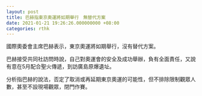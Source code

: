 ```yaml
---
layout: post
title: 巴赫指東京奧運將如期舉行　無替代方案
date: 2021-01-21 19:26:26.000000000 +08:00
categories: rthk
---
```


國際奧委會主席巴赫表示，東京奧運將如期舉行，沒有替代方案。

巴赫接受共同社訪問時說，自己對奧運會的安全及成功舉辦，負有全面責任，又說有意在5月配合聖火傳遞，到訪廣島原爆遺址。

分析指巴赫的說法，否定了取消或再延期東京奧運的可能性，但不排除限制觀眾人數，甚至不設現場觀眾，閉門作賽。
